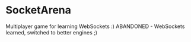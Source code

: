 #  SocketArena

Multiplayer game for learning WebSockets :) 
ABANDONED - WebSockets learned, switched to better engines ;)

